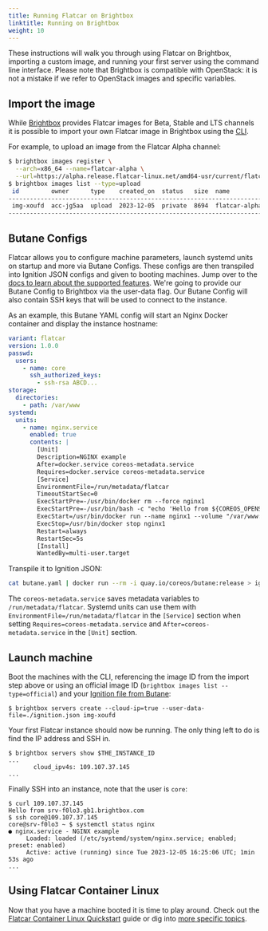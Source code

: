 ```yaml
---
title: Running Flatcar on Brightbox
linktitle: Running on Brightbox
weight: 10
---
```


These instructions will walk you through using Flatcar on Brightbox, importing a custom image, and running your first server using the command line interface. Please note that Brightbox is compatible with OpenStack: it is not a mistake if we refer to OpenStack images and specific variables.

## Import the image

While [Brightbox][brightbox] provides Flatcar images for Beta, Stable and LTS channels it is possible to import your own Flatcar image in Brightbox using the [CLI][cli].

For example, to upload an image from the Flatcar Alpha channel:

```bash
$ brightbox images register \
  --arch=x86_64 --name=flatcar-alpha \
  --url=https://alpha.release.flatcar-linux.net/amd64-usr/current/flatcar_production_openstack_image.img
$ brightbox images list --type=upload
 id         owner      type    created_on  status   size  name
---------------------------------------------------------------------------------
 img-xoufd  acc-jg5aa  upload  2023-12-05  private  8694  flatcar-alpha (x86_64)
---------------------------------------------------------------------------------
```

## Butane Configs

Flatcar allows you to configure machine parameters, launch systemd units on startup and more via Butane Configs. These configs are then transpiled into Ignition JSON configs and given to booting machines. Jump over to the [docs to learn about the supported features][butane-configs]. We're going to provide our Butane Config to Brightbox via the user-data flag. Our Butane Config will also contain SSH keys that will be used to connect to the instance.

As an example, this Butane YAML config will start an Nginx Docker container and display the instance hostname:

```yaml
variant: flatcar
version: 1.0.0
passwd:
  users:
    - name: core
      ssh_authorized_keys:
        - ssh-rsa ABCD...
storage:
  directories:
    - path: /var/www
systemd:
  units:
    - name: nginx.service
      enabled: true
      contents: |
        [Unit]
        Description=NGINX example
        After=docker.service coreos-metadata.service
        Requires=docker.service coreos-metadata.service
        [Service]
        EnvironmentFile=/run/metadata/flatcar
        TimeoutStartSec=0
        ExecStartPre=-/usr/bin/docker rm --force nginx1
        ExecStartPre=-/usr/bin/bash -c "echo 'Hello from ${COREOS_OPENSTACK_HOSTNAME}' > /var/www/index.html"
        ExecStart=/usr/bin/docker run --name nginx1 --volume "/var/www:/usr/share/nginx/html:ro" --pull always --log-driver=journald --net host docker.io/nginx:1
        ExecStop=/usr/bin/docker stop nginx1
        Restart=always
        RestartSec=5s
        [Install]
        WantedBy=multi-user.target
```

Transpile it to Ignition JSON:

```bash
cat butane.yaml | docker run --rm -i quay.io/coreos/butane:release > ignition.json
```

The `coreos-metadata.service` saves metadata variables to `/run/metadata/flatcar`. Systemd units can use them with `EnvironmentFile=/run/metadata/flatcar` in the `[Service]` section when setting `Requires=coreos-metadata.service` and `After=coreos-metadata.service` in the `[Unit]` section.

## Launch machine

Boot the machines with the CLI, referencing the image ID from the import step above or using an official image ID (`brightbox images list --type=official`) and your [Ignition file from Butane][butane-configs]:

```shell
$ brightbox servers create --cloud-ip=true --user-data-file=./ignition.json img-xoufd
```

Your first Flatcar instance should now be running. The only thing left to do is find the IP address and SSH in.

```shell
$ brightbox servers show $THE_INSTANCE_ID
...
       cloud_ipv4s: 109.107.37.145
...
```

Finally SSH into an instance, note that the user is `core`:

```shell
$ curl 109.107.37.145
Hello from srv-f0lo3.gb1.brightbox.com
$ ssh core@109.107.37.145
core@srv-f0lo3 ~ $ systemctl status nginx
● nginx.service - NGINX example
     Loaded: loaded (/etc/systemd/system/nginx.service; enabled; preset: enabled)
     Active: active (running) since Tue 2023-12-05 16:25:06 UTC; 1min 53s ago
...
```

## Using Flatcar Container Linux

Now that you have a machine booted it is time to play around. Check out the [Flatcar Container Linux Quickstart][quickstart] guide or dig into [more specific topics][doc-index].

[butane-configs]: ../../provisioning/config-transpiler
[brightbox]: https://cloud.brightbox.com/
[cli]: https://www.brightbox.com/docs/reference/cli
[doc-index]: ../../
[quickstart]: ../
